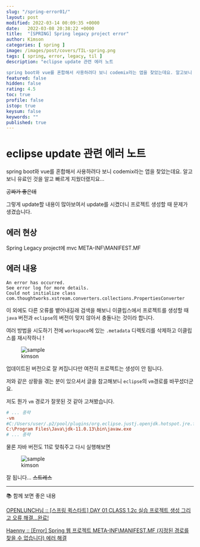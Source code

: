 ```yaml
---
slug: "/spring-error01/"
layout: post
modified: 2022-03-14 00:09:35 +0000
date:   2022-03-08 20:38:22 +0000
title:  "[SPRING] Spring legacy project error"
author: Kimson
categories: [ spring ]
image: /images/post/covers/TIL-spring.png
tags: [ spring, error, legacy, til ]
description: "eclipse update 관련 에러 노트

spring boot와 vue를 혼합해서 사용하려다 보니 codemix라는 앱을 찾았는데요. 알고보니 유료인 것을 알고 빠르게 지웠더랬지요..."
featured: false
hidden: false
rating: 4.5
toc: true
profile: false
istop: true
keysum: false
keywords: ""
published: true
---
```


# eclipse update 관련 에러 노트

spring boot와 vue를 혼합해서 사용하려다 보니 codemix라는 앱을 찾았는데요. 알고보니 유료인 것을 알고 빠르게 지웠더랬지요...

<del>공짜가 좋은데</del>

그렇게 update할 내용이 많아보여서 update를 시켰더니 프로젝트 생성할 때 문제가 생겼습니다.

## 에러 현상

Spring Legacy project에 mvc META-INF\MANIFEST.MF

## 에러 내용

```plaintext
An error has occurred.
See error log for more details.
Could not initialize class com.thoughtworks.xstream.converters.collections.PropertiesConverter
```

이 외에도 다른 오류를 뱉어내길래 검색을 해보니 이클립스에서 프로젝트를 생성할 때 `java` 버전과 `eclipse`의 버전이 맞지 않아서 충돌나는 것이라 합니다.

여러 방법을 시도하기 전에 `workspace`에 있는 `.metadata` 디렉토리를 삭제하고 이클립스를 재시작하니 !

<figure class="text-center">
<span class="w-inline-block">
   <img src="/images/post/error/spring-update-error01.png" alt="sample" title="sample">
   <figcaption>kimson</figcaption>
</span>
</figure>

업데이트된 버전으로 잘 켜집니다만 여전히 프로젝트는 생성이 안 됩니다.

저와 같은 상황을 겪는 분이 있으셔서 글을 참고해보니 `eclipse`의 `vm`경로를 바꾸셨더군요.

저도 뭔가 `vm` 경로가 잘못된 것 같아 고쳐봤습니다.

```ini
# ... 중략
-vm
#C:/Users/user/.p2/pool/plugins/org.eclipse.justj.openjdk.hotspot.jre.full.win32.x86_64_17.0.1.v20211116-1657/jre/bin
C:\Program Files\Java\jdk-11.0.13\bin\javaw.exe
# ... 중략
```

물론 자바 버전도 11로 맞춰주고 다시 실행해보면

<figure class="text-center">
<span class="w-inline-block">
   <img src="/images/post/error/spring-update-error02.png" alt="sample" title="sample">
   <figcaption>kimson</figcaption>
</span>
</figure>

잘 됩니다... <del>스트레스</del>

-----

📚 함께 보면 좋은 내용

[OPENLUNCH님 :: [스프링 퀵스타트] DAY 01 CLASS 1.2c 실습 프로젝트 생성 그리고 오류 해결...완료!](https://openlunch.tistory.com/112)

[Haenny :: \[Error\] Spring 웹 프로젝트 META-INF\MANIFEST.MF \(지정된 경로를 찾을 수 없습니다\) 에러 해결](https://haenny.tistory.com/52)

